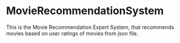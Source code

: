 # MovieRecommendationSystem

This is the Movie Recommendation Expert System, that recommends movies based on user ratings of movies from json file.
